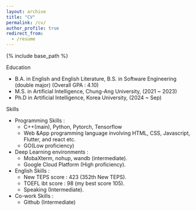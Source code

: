 ```yaml
---
layout: archive
title: "CV"
permalink: /cv/
author_profile: true
redirect_from:
  - /resume
---
```


{% include base_path %}

Education

* B.A. in English and English Literature, B.S. in Software Engineering (double major) (Overall GPA : 4.10)
* M.S. in Artificial Intelligence, Chung-Ang University, (2021 ~ 2023)
* Ph.D in Artificial Intelligence, Korea University, (2024 ~ Sep)

<!-- Academic & Work experience
======
* ML Prediction model development for Child Abusing Provention 
  * Industry-University Cooperation project, Korea Social Security Information Service
  * 
  * Main Positions and Required Skills: Machine learning programming (sub) 

* Fake News Detection NLP Project (October 2022 ~ June 2023)
  * Industry-University Cooperation project, Korea Ceative content agency
  * Graph Neural Network modeling for efficient Fake News Detection Framework.
  * Main Positions and Required Skills: Deep learning programming (sub), and paper writing. 

* The next generation Text-Video-Retrieval Development (October 2022 ~ June 2023)
  * Industry-University Cooperation project 
  * Submission to ACMMM 2023 as the 1st author
  * Main Positions and Required Skills: main student researcher, project manager. 

* Summer Internship Program: KaKao operation. (June 2021 ~ September 2021) 
  * Employment-linked Internship program
  * Front-end Engineering
  * Required Skills: Reactive Web Programming - React, JavaScript.  
   -->
Skills

* Programming Skills : 
  * C++(main), Python, Pytorch, Tensorflow
  * Web &App programming language involving HTML, CSS, Javascript, Flutter, and react etc.
  * GO(Low proficiency)  
* Deep Learning environments : 
  * MobaXterm, nohup, wandb (intermediate). 
  * Google Cloud Platform (High proficiency).  
* English Skills : 
  * New TEPS score : 423 (352th New TEPS).
  * TOEFL ibt score : 98 (my best score 105).
  * Speaking (Intermediate). 
* Co-work Skills : 
  * Github (Intermediate) 



<!-- Publications
======
  <ul>{% for post in site.publications %}
    {% include archive-single-cv.html %}
  {% endfor %}</ul> -->
<!--  
Talks
======
  <ul>{% for post in site.talks %}
    {% include archive-single-talk-cv.html %}
  {% endfor %}</ul>
-->  

<!--
Service and leadership
======
* Currently signed in to 43 different slack teams
-->